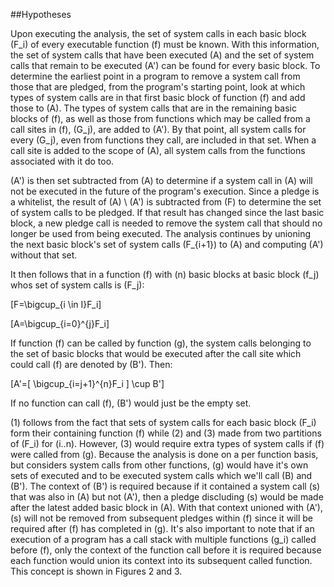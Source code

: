 ##Hypotheses

Upon executing the analysis, the set of system calls in each basic block \(F_i\) of every executable function \(f\) must be known. With this information, the set of system calls that have been executed \(A\) and the set of system calls that remain to be executed \(A'\) can be found for every basic block. To determine the earliest point in a program to remove a system call from those that are pledged, from the program's starting point, look at which types of system calls are in that first basic block of function \(f\) and add those to \(A\). The types of system calls that are in the remaining basic blocks of \(f\), as well as those from functions which may be called from a call sites in \(f\), \(G_j\), are added to \(A'\). By that point, all system calls for every \(G_j\), even from functions they call, are included in that set. When a call site is added to the scope of \(A\), all system calls from the functions associated with it do too.

\(A'\) is then set subtracted from \(A\) to determine if a system call in \(A\) will not be executed in the future of the program's execution. Since a pledge is a whitelist, the result of \(A\) \\ \(A'\) is subtracted from \(F\) to determine the set of system calls to be pledged. If that result has changed since the last basic block, a new pledge call is needed to remove the system call that should no longer be used from being executed. The analysis continues by unioning the next basic block's set of system calls \(F_{i+1}\) to \(A\) and computing \(A'\) without that set.

It then follows that in a function \(f\) with \(n\) basic blocks at basic block \(f_j\) whos set of system calls is \(F_j\):

\[F=\bigcup_{i \in I}F_i\]

\[A=\bigcup_{i=0}^{j}F_i\]

If function \(f\) can be called by function \(g\), the system calls belonging to the set of basic blocks that would be executed after the call site which could call \(f\) are denoted by \(B'\). Then:

\[A'=[ \bigcup_{i=j+1}^{n}F_i ] \cup B'\]

If no function can call \(f\), \(B'\) would just be the empty set.

(1) follows from the fact that sets of system calls for each basic block \(F_i\) form their containing function \(f\) while (2) and (3) made from two partitions of \(F_i\) for \(i..n\). However, (3) would require extra types of system calls if \(f\) were called from \(g\). Because the analysis is done on a per function basis, but considers system calls from other functions, \(g\) would have it's own sets of executed and to be executed system calls which we'll call \(B\) and \(B'\). The context of \(B'\) is required because if it contained a system call \(s\) that was also in \(A\) but not \(A'\), then a pledge discluding \(s\) would be made after the latest added basic block in \(A\). With that context unioned with \(A'\), \(s\) will not be removed from subsequent pledges within \(f\) since it will be required after \(f\) has completed in \(g\). It's also important to note that if an execution of a program has a call stack with multiple functions \(g_i\) called before \(f\), only the context of the function call before it is required because each function would union its context into its subsequent called function. This concept is shown in Figures 2 and 3.

